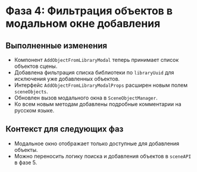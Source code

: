 # Фаза 4: Фильтрация объектов в модальном окне добавления

## Выполненные изменения
- Компонент `AddObjectFromLibraryModal` теперь принимает список объектов сцены.
- Добавлена фильтрация списка библиотеки по `libraryUuid` для исключения уже добавленных объектов.
- Интерфейс `AddObjectFromLibraryModalProps` расширен новым полем `sceneObjects`.
- Обновлен вызов модального окна в `SceneObjectManager`.
- Ко всем новым методам добавлены подробные комментарии на русском языке.

## Контекст для следующих фаз
- Модальное окно отображает только доступные для добавления объекты.
- Можно переносить логику поиска и добавления объектов в `sceneAPI` в фазе 5.

